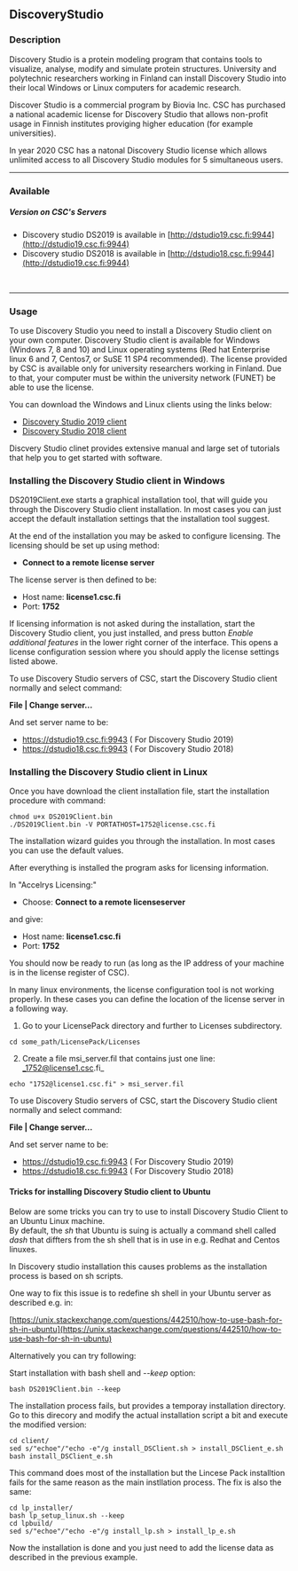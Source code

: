 ## DiscoveryStudio

### Description

Discovery Studio is a protein modeling program that contains tools to
visualize, analyse, modify and simulate protein structures. University
and polytechnic researchers working in Finland can install Discovery
Studio into their local Windows or Linux computers for academic
research.

Discover Studio is a commercial program by Biovia Inc. CSC has purchased
a national academic license for Discovery Studio that allows non-profit
usage in Finnish institutes proviging higher education (for example
universities).

In year 2020 CSC has a natonal Discovery Studio license which allows unlimited access to all Discovery Studio
modules for 5 simultaneous users.

------------------------------------------------------------------------

### Available

##### Version on CSC's Servers

-   Discovery studio DS2019 is available in
    [http://dstudio19.csc.fi:9944](http://dstudio19.csc.fi:9944)
-   Discovery studio DS2018 is available in
    [http://dstudio18.csc.fi:9944](http://dstudio19.csc.fi:9944)

 

------------------------------------------------------------------------

### Usage

To use Discovery Studio you need to install a Discovery
Studio client on your own computer. Discovery Studio client is available for Windows (Windows 7, 8 and 10) and Linux
operating systems (Red hat Enterprise linux 6 and 7, Centos7, or SuSE 11 SP4
recommended). The license provided by CSC is available only 
for university researchers working in Finland. Due to that, your computer must be
within the university network (FUNET) be able to use the 
license.

You can download the Windows and Linux clients using the links below:
*   [Discovery Studio 2019 client](http://dstudio19.csc.fi:9944/DS/)
*   [Discovery Studio 2018 client](http://dstudio18.csc.fi:9944/DS/)

Discvery Studio clinet provides extensive manual and large set of tutorials that
help you to get started with software.

### Installing the Discovery Studio client in Windows

DS2019Client.exe starts a graphical installation tool, that will guide you through the Discovery Studio client installation.
In most cases you can just accept the default installation settings that the installation tool suggest.

At the end of the installation you may be asked to configure licensing. The licensing should be set up using method:
*   **Connect to a remote license server**
      
The license server is then defined to be:
*   Host name: **license1.csc.fi**
*   Port: **1752**

If licensing information is not asked during the installation, start the Discovery Studio client, you just installed, 
and press button _Enable additional features_ in the lower right corner of the interface.
This opens a license configuration session where you should apply the license settings listed abowe.

To use Discovery Studio servers of CSC, start the Discovery Studio client normally and select command:

**File | Change server...**

And set server name to be:

*   https://dstudio19.csc.fi:9943  ( For Discovery Studio 2019)
*   https://dstudio18.csc.fi:9943  ( For Discovery Studio 2018)

 
### Installing the Discovery Studio client in Linux

Once you have download the client installation file, start the installation procedure with command:
```text
chmod u+x DS2019Client.bin
./DS2019Client.bin -V PORTATHOST=1752@license.csc.fi
```
The installation wizard guides you through the installation. In most cases you can use the default values.

After everything is installed the program asks for licensing information.

In "Accelrys Licensing:"
*   Choose: **Connect to a remote licenseserver**

and give:
*   Host name: **license1.csc.fi**
*   Port: **1752**

You should now be ready to run (as long as the IP address of your machine is in the license register of CSC).

In many linux environments, the license configuration tool is not working properly. 
In these cases you can define the location of the license server in a following way.

1. Go to your LicensePack directory and further to Licenses subdirectory.
```text
cd some_path/LicensePack/Licenses
```
2. Create a file msi_server.fil that contains just one line: _1752@license1.csc.fi_
```text
echo "1752@license1.csc.fi" > msi_server.fil
```
To use Discovery Studio servers of CSC, start the Discovery Studio client normally and select command:

**File | Change server...**

And set server name to be:

*   https://dstudio19.csc.fi:9943  ( For Discovery Studio 2019)
*   https://dstudio18.csc.fi:9943  ( For Discovery Studio 2018)


#### Tricks for installing Discovery Studio client to Ubuntu

Below are some tricks you can try to use to install Discovery Studio Client to an Ubuntu Linux machine.  
By default, the _sh_ that Ubuntu is suing is actually a command shell called _dash_ that diffters from 
the sh shell that is in use in e.g. Redhat and Centos linuxes. 

In Discovery studio installation this causes problems as the installation process is based on sh scripts.

One way to fix this issue is to redefine sh shell in your Ubuntu server as described e.g. in:

[https://unix.stackexchange.com/questions/442510/how-to-use-bash-for-sh-in-ubuntu](https://unix.stackexchange.com/questions/442510/how-to-use-bash-for-sh-in-ubuntu)

Alternatively you can try following:

Start installation with bash shell and _--keep_ option:
```text
bash DS2019Client.bin --keep
```
The installation process fails, but provides a temporay installation directory. Go to this direcory and modify the 
actual installation script a bit and execute the modified version:

```text
cd client/
sed s/"echoe"/"echo -e"/g install_DSClient.sh > install_DSClient_e.sh
bash install_DSClient_e.sh
```
This command does most of the installation but the Lincese Pack installtion fails 
for the same reason as the main instllation process. The fix is also the same:

```text
cd lp_installer/
bash lp_setup_linux.sh --keep
cd lpbuild/
sed s/"echoe"/"echo -e"/g install_lp.sh > install_lp_e.sh
```
Now the installation is done and you just need to add the license data as described in the previous example.

 

 
